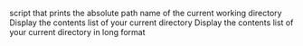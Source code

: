 script that prints the absolute path name of the current working directory
Display the contents list of your current directory
Display the contents list of your current directory in long format
